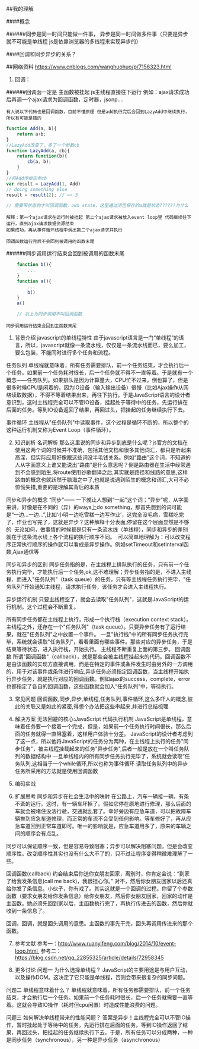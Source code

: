 ##我的理解

####概念

######同步是同一时间只能做一件事， 异步是同一时间做多件事（只要是异步就不可能是单线程 js是依靠浏览器的多线程来实现异步的）

####回调和同步异步的关系？






##网络资料
<https://www.cnblogs.com/wanghuohuo/p/7156323.html>

1. 回调：

######回调函一定是 主函数被挂起 js主线程直接往下运行
    例如：ajax请求成功后再调一个ajax请求为回调函数，定时器，jsonp....

    有人说以下代码也是回调函数，目前不懂原理 但是add执行完后会回到LazyAdd中继续执行，所以有可能是错的
```javascript
function Add(a, b){
    return a+b;
}
//LazyAdd改变了，多了一个参数cb
function LazyAdd(a, cb){
    return function(b){
        cb(a, b);
    }
}
//将Add传给形参cb
var result = LazyAdd(1, Add)
// doing something else
result = result(2); // => 3

// 需要带状态的才叫回调函数，own state，这里通过闭包保存的a就是状态??????为什么
```

    解释：第一个ajax请求在运行时被挂起 第二个ajax请求被放入event loop里 代码继续往下运行，直到ajax请求数据资源结束
    如果成功，再从事件循环线程中调出第二个ajax请求并执行

    回调函数运行完后不会回到被调用的函数末尾


######同步调用运行结束会回到被调用的函数末尾
```javascript
    function b(){
        ...
    }
    function a(){
        ...
        b()
    }
    a()

    // 以上为同步调用不叫回调函数
```

    同步调用运行结束会回到主函数末尾

1. 背景介绍
javascript的单线程特性
由于javascript语言是一门“单线程”的语言，所以，javascript就像一条流水线，仅仅是一条流水线而已，要么加工，要么包装，不能同时进行多个任务和流程。

任务队列
单线程就意味着，所有任务需要排队，前一个任务结束，才会执行后一个任务。如果前一个任务耗时很长，后一个任务就不得不一直等着。于是就有一个概念——任务队列。如果排队是因为计算量大，CPU忙不过来，倒也算了，但是很多时候CPU是闲着的，因为IO设备（输入输出设备）很慢（比如Ajax操作从网络读取数据），不得不等着结果出来，再往下执行。于是JavaScript语言的设计者意识到，这时主线程完全可以不管IO设备，挂起处于等待中的任务，先运行排在后面的任务。等到IO设备返回了结果，再回过头，把挂起的任务继续执行下去。

事件循环
主线程从"任务队列"中读取事件，这个过程是循环不断的，所以整个的这种运行机制又称为Event Loop（事件循环）。 


2. 知识剖析
名词解析
那么这里说的同步和异步到底是什么呢？js官方的文档在使用这两个词的时候并不准确，包括其他文档和很多其他词汇，都只是听起来高深，但实际应用好像跟这些词没半毛钱关系。例如“路由”这个词，不知道的人从字面意义上谁又能说出“路由”是什么意思呢？倒是路由器在生活中经常遇到不会感到陌生,将route使用谷歌翻译之后,其实就是路径和线路的意思,这样路由的概念也就跃然于脑海之中了,也就是说遇到陌生的概念和词汇,大可不必惊慌失措,重要的是理解其背后的本质

同步和异步的概念
“同步”—— 一下就让人想到“一起”这个词；“异步”呢，从字面来讲，好像是在不同的（异）的ways上do something，那首先想到的词可能是“一边...一边...”,比如‘小明一边吃雪糕一边写作业’，这完全没毛病，雪糕吃完了，作业也写完了，这就是异步？这种解释十分表面,停留在这个层面显然是不够的 
无论如何，做事情的时候都是只有一条流水线（单线程），同步和异步的差别就在于这条流水线上各个流程的执行顺序不同。 
可以简单地理解为：可以改变程序正常执行顺序的操作就可以看成是异步操作。例如setTimeout和setInterval函数,Ajax通信等

同步和异步的区别
同步任务指的是，在主线程上排队执行的任务，只有前一个任务执行完毕，才能执行后一个任务,ok,这不难理解；异步任务指的是，不进入主线程、而进入"任务队列"（task queue）的任务，只有等主线程任务执行完毕，"任务队列"开始通知主线程，请求执行任务，该任务才会进入主线程执行。

异步运行机制
只要主线程空了，就会去读取"任务队列"，这就是JavaScript的运行机制。这个过程会不断重复。

所有同步任务都在主线程上执行，形成一个执行栈（execution context stack）。
主线程之外，还存在一个"任务队列"（task queue）。只要异步任务有了运行结果，就在"任务队列"之中放置一个事件。
一旦"执行栈"中的所有同步任务执行完毕，系统就会读取"任务队列"，看看里面有哪些事件。那些对应的异步任务，于是结束等待状态，进入执行栈，开始执行。
主线程不断重复上面的第三步。
回调函数
所谓"回调函数"（callback），就是那些会被主线程挂起来的代码。回调函数不是由该函数的实现方直接调用，而是在特定的事件或条件发生时由另外的一方调用的，用于对该事件或条件进行响应,异步任务必须指定回调函数，当主线程开始执行异步任务，就是执行对应的回调函数。例如ajax的success，complete，error也都指定了各自的回调函数，这些函数就会加入“任务队列”中，等待执行。

3. 常见问题
回调函数,同步,异步,单线程,任务队列,事件循环,这么多吓人的概念,彼此的关联又是如此的紧密,得想个办法把这些串起来,并进行总结梳理.

4. 解决方案
无法回避的核心:JavaScript 代码执行机制
JavaScript是单线程，意味着任务要一个接着一个完成，但是，如果前一个任务执行时间很长，那么后面的任务就得一直阻塞着，这样用户体验十分差。
JavaScript的设计者考虑到了这一点，所以他将JavaScript的任务分为两种，在主线程上执行的任务"同步任务"，被主线程挂载起来的任务"异步任务",后者一般是放在一个叫任务队列的数据结构中
一旦单线程内的所有同步任务执行完毕了，系统就会读取“任务队列,这相当于一个while循环,所以也称为事件循环
读取任务队列中的异步任务所采用的方法就是使用回调函数
5. 编码实战
6. 扩展思考
同步和异步在社会生活中的映射
在公路上，汽车一辆接一辆，有条不紊的运行。这时，有一辆车坏掉了。假如它停在原地进行修理，那么后面的车就会被堵住没法行驶，交通就乱套了。幸好旁边有应急车道，可以把故障车辆推到应急车道修理，而正常的车流不会受到任何影响。等车修好了，再从应急车道回到正常车道即可。唯一的影响就是，应急车道用多了，原来的车辆之间的顺序会有点乱。

同步可以保证顺序一致，但是容易导致阻塞；异步可以解决阻塞问题，但是会改变顺序性。改变顺序性其实也没有什么大不了的，只不过让程序变得稍微难理解了一些。

回调函数(callback)
约会结束后你送你女朋友回家，离别时，你肯定会说：“到家了给我发条信息(call me back)，我很担心你。” 对不，然后你女朋友回家以后还真给你发了条信息。小伙子，你有戏了。其实这就是一个回调的过程。你留了个参数函数（要求女朋友给你发条信息）给你女朋友，然后你女朋友回家，回家的动作是主函数。她必须先回到家以后，主函数执行完了，再执行传进去的函数，然后你就收到一条信息了。

回调，回调，就是回头调用的意思。主函数的事先干完，回头再调用传进来的那个函数。

7. 参考文献
参考一：http://www.ruanyifeng.com/blog/2014/10/event-loop.html 
参考二：https://blog.csdn.net/qq_22855325/article/details/72958345

8. 更多讨论
问题一 为什么选择单线程？
JavaScript的主要用途是与用户互动，以及操作DOM。这决定了它只能是单线程，否则会带来很复杂的同步问题。

问题二 单线程意味着什么？
单线程就意味着，所有任务都需要排队，前一个任务结束，才会执行后一个任务。如果前一个任务耗时很长，后一个任务就需要一直等着。这就会导致IO操作（耗时但cpu闲置）时造成性能浪费的问题。

问题三 如何解决单线程带来的性能问题？
答案是异步！主线程完全可以不管IO操作，暂时挂起处于等待中的任务，先运行排在后面的任务。等到IO操作返回了结果，再回过头，把挂起的任务继续执行下去。于是，所有任务可以分成两种，一种是同步任务（synchronous），另一种是异步任务（asynchronous）